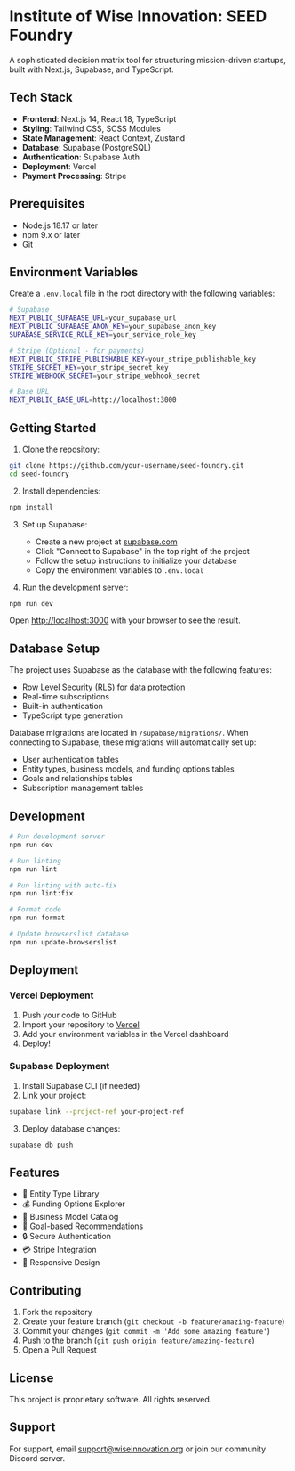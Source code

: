 # Institute of Wise Innovation: SEED Foundry

A sophisticated decision matrix tool for structuring mission-driven startups, built with Next.js, Supabase, and TypeScript.

## Tech Stack

- **Frontend**: Next.js 14, React 18, TypeScript
- **Styling**: Tailwind CSS, SCSS Modules
- **State Management**: React Context, Zustand
- **Database**: Supabase (PostgreSQL)
- **Authentication**: Supabase Auth
- **Deployment**: Vercel
- **Payment Processing**: Stripe

## Prerequisites

- Node.js 18.17 or later
- npm 9.x or later
- Git

## Environment Variables

Create a `.env.local` file in the root directory with the following variables:

```bash
# Supabase
NEXT_PUBLIC_SUPABASE_URL=your_supabase_url
NEXT_PUBLIC_SUPABASE_ANON_KEY=your_supabase_anon_key
SUPABASE_SERVICE_ROLE_KEY=your_service_role_key

# Stripe (Optional - for payments)
NEXT_PUBLIC_STRIPE_PUBLISHABLE_KEY=your_stripe_publishable_key
STRIPE_SECRET_KEY=your_stripe_secret_key
STRIPE_WEBHOOK_SECRET=your_stripe_webhook_secret

# Base URL
NEXT_PUBLIC_BASE_URL=http://localhost:3000
```

## Getting Started

1. Clone the repository:
```bash
git clone https://github.com/your-username/seed-foundry.git
cd seed-foundry
```

2. Install dependencies:
```bash
npm install
```

3. Set up Supabase:
   - Create a new project at [supabase.com](https://supabase.com)
   - Click "Connect to Supabase" in the top right of the project
   - Follow the setup instructions to initialize your database
   - Copy the environment variables to `.env.local`

4. Run the development server:
```bash
npm run dev
```

Open [http://localhost:3000](http://localhost:3000) with your browser to see the result.

## Database Setup

The project uses Supabase as the database with the following features:
- Row Level Security (RLS) for data protection
- Real-time subscriptions
- Built-in authentication
- TypeScript type generation

Database migrations are located in `/supabase/migrations/`. When connecting to Supabase, these migrations will automatically set up:
- User authentication tables
- Entity types, business models, and funding options tables
- Goals and relationships tables
- Subscription management tables

## Development

```bash
# Run development server
npm run dev

# Run linting
npm run lint

# Run linting with auto-fix
npm run lint:fix

# Format code
npm run format

# Update browserslist database
npm run update-browserslist
```

## Deployment

### Vercel Deployment

1. Push your code to GitHub
2. Import your repository to [Vercel](https://vercel.com)
3. Add your environment variables in the Vercel dashboard
4. Deploy!

### Supabase Deployment

1. Install Supabase CLI (if needed)
2. Link your project:
```bash
supabase link --project-ref your-project-ref
```
3. Deploy database changes:
```bash
supabase db push
```

## Features

- 🏢 Entity Type Library
- 💰 Funding Options Explorer
- 💼 Business Model Catalog
- 🎯 Goal-based Recommendations
- 🔒 Secure Authentication
- 💳 Stripe Integration
- 📱 Responsive Design

## Contributing

1. Fork the repository
2. Create your feature branch (`git checkout -b feature/amazing-feature`)
3. Commit your changes (`git commit -m 'Add some amazing feature'`)
4. Push to the branch (`git push origin feature/amazing-feature`)
5. Open a Pull Request

## License

This project is proprietary software. All rights reserved.

## Support

For support, email support@wiseinnovation.org or join our community Discord server.